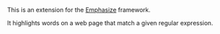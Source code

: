 
This is an extension for the [Emphasize](https://github.com/charbugs/emphasize) framework.

It highlights words on a web page that match a given regular expression.
